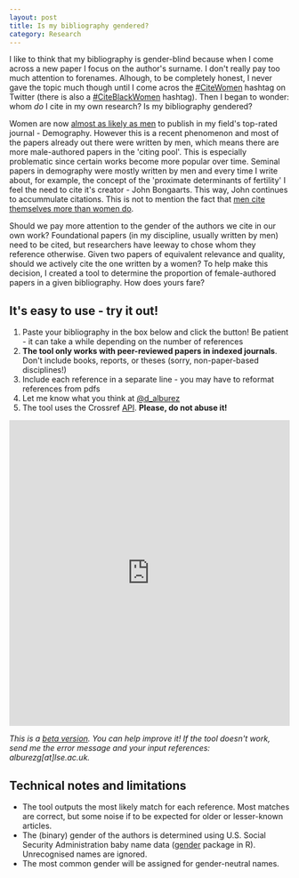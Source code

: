 ```yaml
---
layout: post
title: Is my bibliography gendered?
category: Research
---
```


I like to think that my bibliography is gender-blind because when I come across a new paper I focus on the author's surname. I don't really pay 
too much attention to forenames. Alhough, to be completely honest, I never gave the topic much though until I come acros the 
[#CiteWomen](https://twitter.com/hashtag/citewomen) hashtag on Twitter 
(there is also a [#CiteBlackWomen](https://twitter.com/hashtag/citeblackwomen) hashtag). Then I began to wonder: whom *do* I cite in my own research? 
Is my bibliography gendered?

Women are now [almost as likely as men](https://demotrends.org/2016/11/17/gendered-pattern-of-publication-in-demography/) to publish in my field's top-rated 
journal - Demography. However this is a recent phenomenon and most of the papers already out there were written by men, which means there are more 
male-authored papers in the 'citing pool'. This is especially problematic since certain works become more popular over time. Seminal papers in demography 
were mostly written by men and every time I write about, for example, the concept of the 'proximate determinants of fertility' I feel the need to cite 
it's creator - John Bongaarts. This way, John continues to accummulate citations. This is not to mention the fact that 
[men cite themselves more than women do](https://www.nature.com/news/men-cite-themselves-more-than-women-do-1.20176). 

Should we pay more attention to the gender of the authors we cite in our own work? Foundational papers (in my discipline, usually written by men) 
need to be cited, but researchers have leeway to chose whom they reference otherwise. Given two papers of equivalent relevance and quality, should we 
actively cite the one written by a women? To help make this decision, I created a tool to determine the proportion of female-authored papers in a given 
bibliography. How does yours fare?

## It's easy to use - try it out!

  1. Paste your bibliography in the box below and click the button! Be patient - it can take a while depending on the number of references
  2. **The tool only works with peer-reviewed papers in indexed journals**. Don't include books, reports, or theses (sorry, non-paper-based disciplines!)
  3. Include each reference in a separate line - you may have to reformat references from pdfs
  4. Let me know what you think at [@d_alburez](https://twitter.com/d_alburez)  
  5. The tool uses the Crossref [API](https://github.com/CrossRef/rest-api-doc). **Please, do not abuse it!** 

<iframe width = "100%" height = "550px" seamless frameborder = "0" src="https://diego-alburez.shinyapps.io/gender_check/"></iframe>

*This is a [beta version](https://github.com/alburezg/gender_bibliography). You can help improve it! If the tool doesn't work, send me the error message and
your input references: alburezg[at]lse.ac.uk.*

## Technical notes and limitations

  - The tool outputs the most likely match for each reference. Most matches are correct, but some noise if to be expected for older or lesser-known articles.
  - The (binary) gender of the authors is determined using U.S. Social Security Administration baby name data ([gender](https://www.r-project.org/nosvn/pandoc/gender.html) package in R). Unrecognised names are ignored.
  - The most common gender will be assigned for gender-neutral names.
